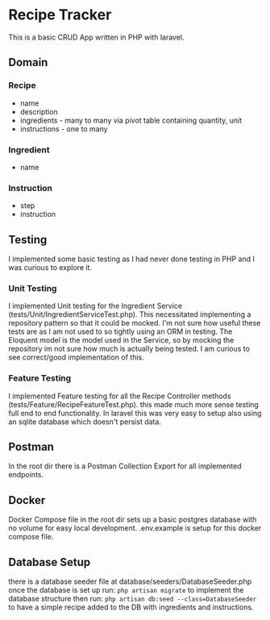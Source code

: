 # Recipe Tracker
This is a basic CRUD App written in PHP with laravel.

## Domain
### Recipe
- name
- description
- ingredients - many to many via pivot table containing quantity, unit
- instructions - one to many

### Ingredient
- name

### Instruction
- step
- instruction

## Testing
I implemented some basic testing as I had never done testing in PHP and I was
curious to explore it.
### Unit Testing
I implemented Unit testing for the Ingredient Service 
(tests/Unit/IngredientServiceTest.php). This necessitated implementing a 
repository pattern so that it could be mocked. I'm not sure how useful these
tests are as I am not used to so tightly using an ORM in testing. The Eloquent
model is the model used in the Service, so by mocking the repository im not
sure how much is actually being tested. I am curious to see correct/good 
implementation of this.
### Feature Testing
I implemented Feature testing for all the Recipe Controller methods
(tests/Feature/RecipeFeatureTest.php). this made much more sense testing full 
end to end functionality. In laravel this was very easy to setup also using an
sqlite database which doesn't persist data. 

## Postman
In the root dir there is a Postman Collection Export for all implemented
endpoints.

## Docker
Docker Compose file in the root dir sets up a basic postgres database with no
volume for easy local development. .env.example is setup for this docker compose
file.
## Database Setup
there is a database seeder file at database/seeders/DatabaseSeeder.php
once the database is set up run:
```php artisan migrate``` to implement the database structure
then run:
```php artisan db:seed --class=DatabaseSeeder```
to have a simple recipe added to the DB with ingredients and instructions.

